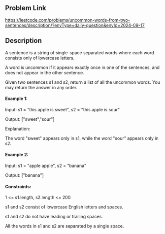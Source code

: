 ## Problem Link

https://leetcode.com/problems/uncommon-words-from-two-sentences/description/?envType=daily-question&envId=2024-09-17


## Description

A sentence is a string of single-space separated words where each word consists only of lowercase letters.

A word is uncommon if it appears exactly once in one of the sentences, and does not appear in the other sentence.

Given two sentences s1 and s2, return a list of all the uncommon words. You may return the answer in any order.

#### Example 1:

Input: s1 = "this apple is sweet", s2 = "this apple is sour"

Output: ["sweet","sour"]

Explanation:

The word "sweet" appears only in s1, while the word "sour" appears only in s2.

#### Example 2:

Input: s1 = "apple apple", s2 = "banana"

Output: ["banana"]


#### Constraints:

1 <= s1.length, s2.length <= 200

s1 and s2 consist of lowercase English letters and spaces.

s1 and s2 do not have leading or trailing spaces.

All the words in s1 and s2 are separated by a single space.
